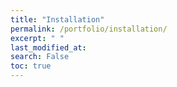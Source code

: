 ```yaml
---
title: "Installation"
permalink: /portfolio/installation/
excerpt: " "
last_modified_at: 
search: False
toc: true
---
```

